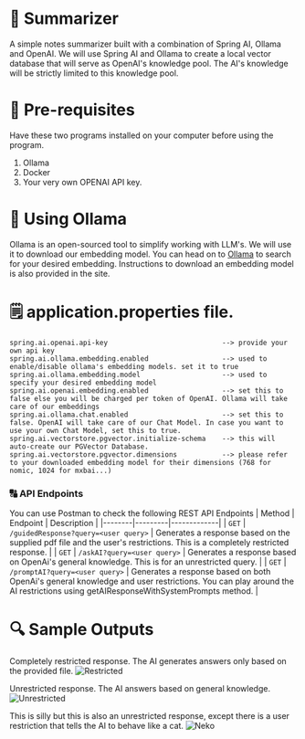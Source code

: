 # 📓 Summarizer
A simple notes summarizer built with a combination of Spring AI, Ollama and OpenAI. We will use Spring AI and Ollama to create
a local vector database that will serve as OpenAI's knowledge pool. The AI's knowledge will be strictly limited to this knowledge pool.

#  📌 Pre-requisites
Have these two programs installed on your computer before using the program.
1. Ollama
2. Docker
3. Your very own OPENAI API key.

# 🦙 Using Ollama
Ollama is an open-sourced tool to simplify working with LLM's. We will use it to download our embedding model.
You can head on to [Ollama](https://ollama.com/search?c=embedding) to search for your desired embedding.
Instructions to download an embedding model is also provided in the site.

# 🗒️ application.properties file.
```properties
spring.ai.openai.api-key                            --> provide your own api key
spring.ai.ollama.embedding.enabled                  --> used to enable/disable ollama's embedding models. set it to true
spring.ai.ollama.embedding.model                    --> used to specify your desired embedding model
spring.ai.openai.embedding.enabled                  --> set this to false else you will be charged per token of OpenAI. Ollama will take care of our embeddings
spring.ai.ollama.chat.enabled                       --> set this to false. OpenAI will take care of our Chat Model. In case you want to use your own Chat Model, set this to true.
spring.ai.vectorstore.pgvector.initialize-schema    --> this will auto-create our PGVector Database.
spring.ai.vectorstore.pgvector.dimensions           --> please refer to your downloaded embedding model for their dimensions (768 for nomic, 1024 for mxbai...)
```
### 🔠 API Endpoints
You can use Postman to check the following REST API Endpoints
| Method | Endpoint | Description |
|--------|---------|-------------|
| `GET` | `/guidedResponse?query=<user query>` | Generates a response based on the supplied pdf file and the user's restrictions. This is a completely restricted response. |
| `GET` | `/askAI?query=<user query>` | Generates a response based on OpenAi's general knowledge. This is for an unrestricted query. |
| `GET`  | `/promptAI?query=<user query>` | Generates a response based on both OpenAi's general knowledge and user restrictions. You can play around the AI restrictions using getAIResponseWithSystemPrompts method. |

# 🔍 Sample Outputs
Completely restricted response. The AI generates answers only based on the provided file. ![Restricted](https://github.com/user-attachments/assets/ff35f296-7ce5-4455-8cde-5aae9e7356ab)

Unrestricted response. The AI answers based on general knowledge. ![Unrestricted](https://github.com/user-attachments/assets/a00923e3-e76e-4482-a4cc-46b65957149b)


This is silly but this is also an unrestricted response, except there is a user restriction that tells the AI to behave like a cat. ![Neko](https://github.com/user-attachments/assets/7cdd715b-0279-406c-bcb9-ec5d03bf73af)


